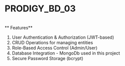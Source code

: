 # PRODIGY_BD_03
<br>**
Features**
1. User Authentication & Authorization (JWT-based)
2. CRUD Operations for managing entities
3. Role-Based Access Control (Admin/User)
4. Database Integration - MongoDb used in this project
5. Secure Password Storage (bcrypt)
